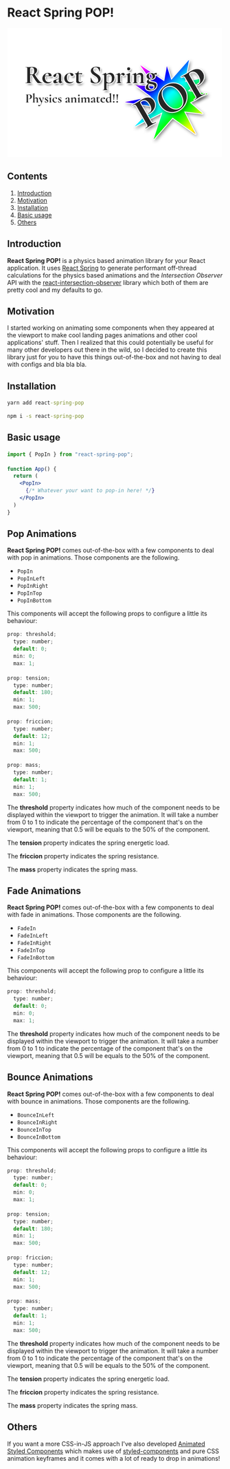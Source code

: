 # React Spring POP!

![React Spring POP! Logo](https://github.com/alexvcasillas/react-spring-pop/blob/master/logo/react-spring-pop-logo.png?raw=true)

## Contents

1. [Introduction](#introduction)
2. [Motivation](#motivation)
3. [Installation](#installation)
4. [Basic usage](#basic-usage)
5. [Others](#others)

## Introduction

**React Spring POP!** is a physics based animation library for your React application. It uses [React Spring](https://www.react-spring.io/) to generate performant off-thread calculations for the physics based animations and the _Intersection Observer_ API with the [react-intersection-observer](https://github.com/thebuilder/react-intersection-observer) library which both of them are pretty cool and my defaults to go.

## Motivation

I started working on animating some components when they appeared at the viewport to make cool landing pages animations and other cool applications' stuff. Then I realized that this could potentially be useful for many other developers out there in the wild, so I decided to create this library just for you to have this things out-of-the-box and not having to deal with configs and bla bla bla.

## Installation

```cmd
yarn add react-spring-pop
```

```cmd
npm i -s react-spring-pop
```

## Basic usage

```jsx
import { PopIn } from "react-spring-pop";

function App() {
  return (
    <PopIn>
      {/* Whatever your want to pop-in here! */}
    </PopIn>
  )
}
```

## Pop Animations

**React Spring POP!** comes out-of-the-box with a few components to deal with pop in animations. Those components are the following.

* `PopIn`
* `PopInLeft`
* `PopInRight`
* `PopInTop`
* `PopInBottom`

This components will accept the following props to configure a little its behaviour:

```js
prop: threshold;
  type: number;
  default: 0;
  min: 0;
  max: 1;

prop: tension;
  type: number;
  default: 180;
  min: 1;
  max: 500;

prop: friccion;
  type: number;
  default: 12;
  min: 1;
  max: 500;

prop: mass;
  type: number;
  default: 1;
  min: 1;
  max: 500;
```

The **threshold** property indicates how much of the component needs to be displayed within the viewport to trigger the animation. It will take a number from 0 to 1 to indicate the percentage of the component that's on the viewport, meaning that 0.5 will be equals to the 50% of the component.

The **tension** property indicates the spring energetic load.

The **friccion** property indicates the spring resistance.

The **mass** property indicates the spring mass.

## Fade Animations

**React Spring POP!** comes out-of-the-box with a few components to deal with fade in animations. Those components are the following.

* `FadeIn`
* `FadeInLeft`
* `FadeInRight`
* `FadeInTop`
* `FadeInBottom`

This components will accept the following prop to configure a little its behaviour:

```js
prop: threshold;
  type: number;
  default: 0;
  min: 0;
  max: 1;
```

The **threshold** property indicates how much of the component needs to be displayed within the viewport to trigger the animation. It will take a number from 0 to 1 to indicate the percentage of the component that's on the viewport, meaning that 0.5 will be equals to the 50% of the component.

## Bounce Animations

**React Spring POP!** comes out-of-the-box with a few components to deal with bounce in animations. Those components are the following.

* `BounceInLeft`
* `BounceInRight`
* `BounceInTop`
* `BounceInBottom`

This components will accept the following props to configure a little its behaviour:

```js
prop: threshold;
  type: number;
  default: 0;
  min: 0;
  max: 1;

prop: tension;
  type: number;
  default: 180;
  min: 1;
  max: 500;

prop: friccion;
  type: number;
  default: 12;
  min: 1;
  max: 500;

prop: mass;
  type: number;
  default: 1;
  min: 1;
  max: 500;
```

The **threshold** property indicates how much of the component needs to be displayed within the viewport to trigger the animation. It will take a number from 0 to 1 to indicate the percentage of the component that's on the viewport, meaning that 0.5 will be equals to the 50% of the component.

The **tension** property indicates the spring energetic load.

The **friccion** property indicates the spring resistance.

The **mass** property indicates the spring mass.

## Others

If you want a more CSS-in-JS approach I've also developed [Animated Styled Components](https://www.npmjs.com/package/animated-styled-components) which makes use of [styled-components](https://www.styled-components.com/) and pure CSS animation keyframes and it comes with a lot of ready to drop in animations!
